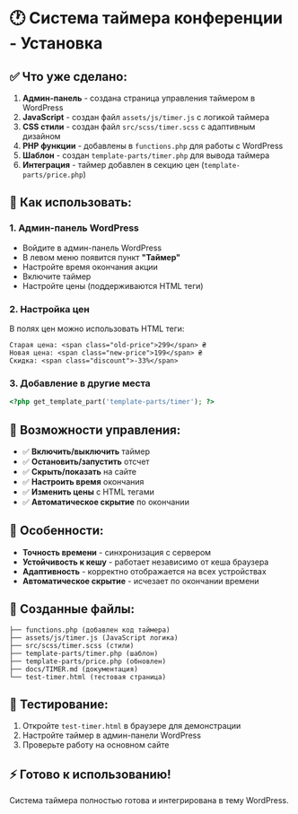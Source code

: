 # 🕐 Система таймера конференции - Установка

## ✅ Что уже сделано:

1. **Админ-панель** - создана страница управления таймером в WordPress
2. **JavaScript** - создан файл `assets/js/timer.js` с логикой таймера
3. **CSS стили** - создан файл `src/scss/timer.scss` с адаптивным дизайном
4. **PHP функции** - добавлены в `functions.php` для работы с WordPress
5. **Шаблон** - создан `template-parts/timer.php` для вывода таймера
6. **Интеграция** - таймер добавлен в секцию цен (`template-parts/price.php`)

## 🚀 Как использовать:

### 1. Админ-панель WordPress

- Войдите в админ-панель WordPress
- В левом меню появится пункт **"Таймер"**
- Настройте время окончания акции
- Включите таймер
- Настройте цены (поддерживаются HTML теги)

### 2. Настройка цен

В полях цен можно использовать HTML теги:

```
Старая цена: <span class="old-price">299</span> ₴
Новая цена: <span class="new-price">199</span> ₴
Скидка: <span class="discount">-33%</span>
```

### 3. Добавление в другие места

```php
<?php get_template_part('template-parts/timer'); ?>
```

## 🔧 Возможности управления:

- ✅ **Включить/выключить** таймер
- ✅ **Остановить/запустить** отсчет
- ✅ **Скрыть/показать** на сайте
- ✅ **Настроить время** окончания
- ✅ **Изменить цены** с HTML тегами
- ✅ **Автоматическое скрытие** по окончании

## 🎯 Особенности:

- **Точность времени** - синхронизация с сервером
- **Устойчивость к кешу** - работает независимо от кеша браузера
- **Адаптивность** - корректно отображается на всех устройствах
- **Автоматическое скрытие** - исчезает по окончании времени

## 📁 Созданные файлы:

```
├── functions.php (добавлен код таймера)
├── assets/js/timer.js (JavaScript логика)
├── src/scss/timer.scss (стили)
├── template-parts/timer.php (шаблон)
├── template-parts/price.php (обновлен)
├── docs/TIMER.md (документация)
└── test-timer.html (тестовая страница)
```

## 🧪 Тестирование:

1. Откройте `test-timer.html` в браузере для демонстрации
2. Настройте таймер в админ-панели WordPress
3. Проверьте работу на основном сайте

## ⚡ Готово к использованию!

Система таймера полностью готова и интегрирована в тему WordPress.
